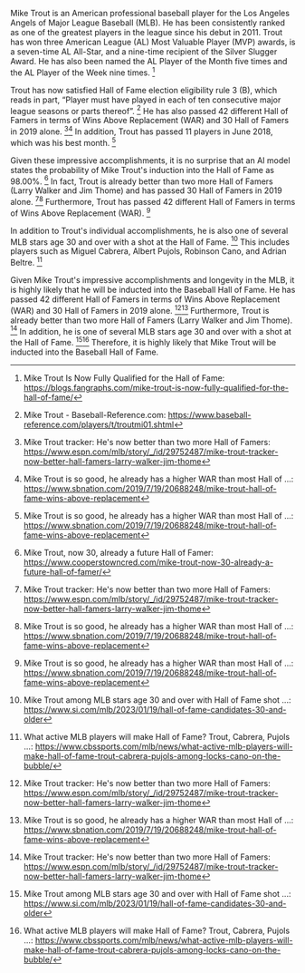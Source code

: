 ﻿Mike Trout is an American professional baseball player for the Los Angeles Angels of Major League Baseball (MLB). He has been consistently ranked as one of the greatest players in the league since his debut in 2011. Trout has won three American League (AL) Most Valuable Player (MVP) awards, is a seven-time AL All-Star, and a nine-time recipient of the Silver Slugger Award. He has also been named the AL Player of the Month five times and the AL Player of the Week nine times. [^1]

Trout has now satisfied Hall of Fame election eligibility rule 3 (B), which reads in part, “Player must have played in each of ten consecutive major league seasons or parts thereof”. [^2] He has also passed 42 different Hall of Famers in terms of Wins Above Replacement (WAR) and 30 Hall of Famers in 2019 alone. [^3][^4] In addition, Trout has passed 11 players in June 2018, which was his best month. [^4] 

Given these impressive accomplishments, it is no surprise that an AI model states the probability of Mike Trout's induction into the Hall of Fame as 98.00%. [^5] In fact, Trout is already better than two more Hall of Famers (Larry Walker and Jim Thome) and has passed 30 Hall of Famers in 2019 alone. [^3][^4] Furthermore, Trout has passed 42 different Hall of Famers in terms of Wins Above Replacement (WAR). [^4] 

In addition to Trout's individual accomplishments, he is also one of several MLB stars age 30 and over with a shot at the Hall of Fame. [^6] This includes players such as Miguel Cabrera, Albert Pujols, Robinson Cano, and Adrian Beltre. [^7] 

Given Mike Trout's impressive accomplishments and longevity in the MLB, it is highly likely that he will be inducted into the Baseball Hall of Fame. He has passed 42 different Hall of Famers in terms of Wins Above Replacement (WAR) and 30 Hall of Famers in 2019 alone. [^3][^4] Furthermore, Trout is already better than two more Hall of Famers (Larry Walker and Jim Thome). [^3] In addition, he is one of several MLB stars age 30 and over with a shot at the Hall of Fame. [^6][^7] Therefore, it is highly likely that Mike Trout will be inducted into the Baseball Hall of Fame.

[^1]: Mike Trout Is Now Fully Qualified for the Hall of Fame: https://blogs.fangraphs.com/mike-trout-is-now-fully-qualified-for-the-hall-of-fame/  
[^2]: Mike Trout - Baseball-Reference.com: https://www.baseball-reference.com/players/t/troutmi01.shtml  
[^3]: Mike Trout tracker: He's now better than two more Hall of Famers: https://www.espn.com/mlb/story/_/id/29752487/mike-trout-tracker-now-better-hall-famers-larry-walker-jim-thome  
[^4]: Mike Trout is so good, he already has a higher WAR than most Hall of ...: https://www.sbnation.com/2019/7/19/20688248/mike-trout-hall-of-fame-wins-above-replacement  
[^5]: Mike Trout, now 30, already a future Hall of Famer: https://www.cooperstowncred.com/mike-trout-now-30-already-a-future-hall-of-famer/  
[^6]: Mike Trout among MLB stars age 30 and over with Hall of Fame shot ...: https://www.si.com/mlb/2023/01/19/hall-of-fame-candidates-30-and-older  
[^7]: What active MLB players will make Hall of Fame? Trout, Cabrera, Pujols ...: https://www.cbssports.com/mlb/news/what-active-mlb-players-will-make-hall-of-fame-trout-cabrera-pujols-among-locks-cano-on-the-bubble/  
[^8]: Mike Trout: Angels star passed 10 Hall of Famers in WAR this month: https://ftw.usatoday.com/2019/04/mike-trout-hall-of-fame-war  
[^9]: Baseball Hall of Fame: Have Clayton Kershaw, Mike Trout accomplished ...: https://www.desertsun.com/story/sports/baseball/pete-donovan/2023/01/24/baseball-hall-of-fame-have-clayton-kershaw-mike-trout-accomplished-enough-to-be-members/69837484007/  
